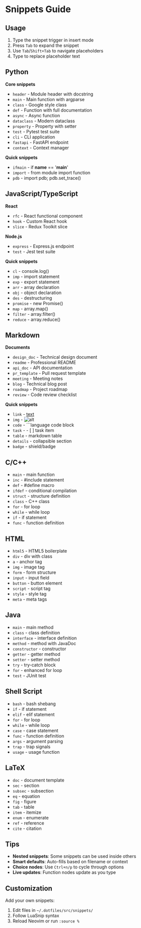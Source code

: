 # Snippets Guide

## Usage
1. Type the snippet trigger in insert mode
2. Press `Tab` to expand the snippet
3. Use `Tab`/`Shift+Tab` to navigate placeholders
4. Type to replace placeholder text

## Python

**Core snippets**
- `header` - Module header with docstring
- `main` - Main function with argparse
- `class` - Google style class
- `def` - Function with full documentation
- `async` - Async function
- `dataclass` - Modern dataclass
- `property` - Property with setter
- `test` - Pytest test suite
- `cli` - CLI application
- `fastapi` - FastAPI endpoint
- `context` - Context manager

**Quick snippets**
- `ifmain` - if __name__ == '__main__'
- `import` - from module import function
- `pdb` - import pdb; pdb.set_trace()

## JavaScript/TypeScript

**React**
- `rfc` - React functional component
- `hook` - Custom React hook
- `slice` - Redux Toolkit slice

**Node.js**
- `express` - Express.js endpoint
- `test` - Jest test suite

**Quick snippets**
- `cl` - console.log()
- `imp` - import statement
- `exp` - export statement
- `arr` - array declaration
- `obj` - object declaration
- `des` - destructuring
- `promise` - new Promise()
- `map` - array.map()
- `filter` - array.filter()
- `reduce` - array.reduce()

## Markdown

**Documents**
- `design_doc` - Technical design document
- `readme` - Professional README
- `api_doc` - API documentation
- `pr_template` - Pull request template
- `meeting` - Meeting notes
- `blog` - Technical blog post
- `roadmap` - Project roadmap
- `review` - Code review checklist

**Quick snippets**
- `link` - [text](url)
- `img` - ![alt](url "title")
- `code` - ```language code block
- `task` - - [ ] task item
- `table` - markdown table
- `details` - collapsible section
- `badge` - shield/badge

## C/C++
- `main` - main function
- `inc` - #include statement
- `def` - #define macro
- `ifdef` - conditional compilation
- `struct` - structure definition
- `class` - C++ class
- `for` - for loop
- `while` - while loop
- `if` - if statement
- `func` - function definition

## HTML
- `html5` - HTML5 boilerplate
- `div` - div with class
- `a` - anchor tag
- `img` - image tag
- `form` - form structure
- `input` - input field
- `button` - button element
- `script` - script tag
- `style` - style tag
- `meta` - meta tags

## Java
- `main` - main method
- `class` - class definition
- `interface` - interface definition
- `method` - method with JavaDoc
- `constructor` - constructor
- `getter` - getter method
- `setter` - setter method
- `try` - try-catch block
- `for` - enhanced for loop
- `test` - JUnit test

## Shell Script
- `bash` - bash shebang
- `if` - if statement
- `elif` - elif statement
- `for` - for loop
- `while` - while loop
- `case` - case statement
- `func` - function definition
- `args` - argument parsing
- `trap` - trap signals
- `usage` - usage function

## LaTeX
- `doc` - document template
- `sec` - section
- `subsec` - subsection
- `eq` - equation
- `fig` - figure
- `tab` - table
- `item` - itemize
- `enum` - enumerate
- `ref` - reference
- `cite` - citation

## Tips
- **Nested snippets**: Some snippets can be used inside others
- **Smart defaults**: Auto-fills based on filename or context
- **Choice nodes**: Use `Ctrl+n/p` to cycle through options
- **Live updates**: Function nodes update as you type

## Customization
Add your own snippets:
1. Edit files in `~/.dotfiles/src/snippets/`
2. Follow LuaSnip syntax
3. Reload Neovim or run `:source %`